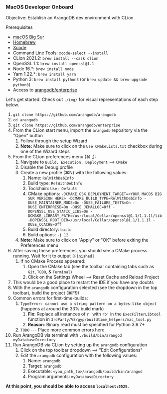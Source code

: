 ### MacOS Developer Onboard

Objective: Establish an ArangoDB dev environment with CLion.

Prerequisites
- [macOS Big Sur](https://apps.apple.com/ca/app/macos-big-sur/id1526878132?mt=12)
- [Homebrew](https://brew.sh/)
- [Xcode](https://apps.apple.com/ca/app/xcode/id497799835?mt=12)
- Command Line Tools: `xcode-select --install`
- CLion 2021.2: `brew install --cask clion`
- OpenSSL 1.1: `brew install openssl@1.1`
- Node 16.*: `brew install node`
- Yarn 1.22.*: `brew install yarn`
- Python 3: `brew install python3` (or `brew update && brew upgrade python3`)
- Access to [arangodb/enterprise](https://github.com/arangodb/enterprise)

Let's get started. Check out `./img/` for visual representations of each step below.

1. `git clone https://github.com/arangodb/arangodb`
2. `cd arangodb`
3. `git clone https://github.com/arangodb/enterprise`
4. From the CLion start menu, import the `arangodb` repository via the "Open" button
   1. Follow through the setup Wizard
   2. **Note:** Make sure to click on the `Use CMakeLists.txt` checkbox during one of the Wizard steps
5. From the CLion preferences menu (⌘ ,):
   1. Navigate to `Build, Execution, Deployment` --> `CMake`
   2. Disable the Debug profile
   3. Create a new profile (⌘N) with the following values:
      1. Name: `RelWithDebInfo`
      2. Build type: `RelWithDebInfo`
      3. Toolchain: `Use: Default`
      4. CMake options: ```-DCMAKE_OSX_DEPLOYMENT_TARGET=<YOUR MACOS BIG SUR VERSION HERE> -DCMAKE_BUILD_TYPE=RelWithDebInfo -DUSE_MAINTAINER_MODE=On -DUSE_FAILURE_TESTS=On -DUSE_ENTERPRISE=On -DUSE_JEMALLOC=Off -DOPENSSL_USE_STATIC_LIBS=On -DCMAKE_LIBRARY_PATH=/usr/local/Cellar/openssl@1.1/1.1.1l/lib -DOPENSSL_ROOT_DIR=/usr/local/Cellar/openssl@1.1/1.1.1l -DUSE_CCACHE=Off```
      5. Build directory: `build`
      6. Build options: `-j 12`
   4. **Note:** Make sure to click on "Apply" or "OK" before exiting the Preferences menu
6. After saving these preferences, you should see a CMake process running. Wait for it to output `[Finished]`
   1. If no CMake Process appeared:
      1. Open the CMake tab (see the toolbar containing tabs such as `Git`, `TODO`, & `Terminal`)
      2. Click on the Settings Wheel --> Reset Cache and Reload Project
7. This would be a good place to restart the IDE if you have any doubts
8. With the `arangodb` configuration selected (see the dropdown in the top toolbar), build the project (⌘F9)
9. Common errors for first-time-builds:
   1. `TypeError: cannot use a string pattern on a bytes-like object` (happens at around the 33% build mark)
      1. **Fix**: Replace all instances of `r'` with `rb'` in the `ExecFilterLibtool` function in `3rdParty/V8/gyp/buildtime_helpers/mac_tool.py`
      2. **Reason**: Binary read must be specified for Python 3.9.7+
   2. `TODO` --- Place more common errors here
10. Run ArangoDB via terminal with `./build/bin/arangod myDatabaseDirectory`
11. Run ArangoDB via CLion by setting up the `arangodb` configuration
    1. Click on the top toolbar dropdown --> "Edit Configurations"
    2. Edit the `arangodb` configuration with the following values:
       1. Name: `arangodb`
       2. Target: `arangodb`
       3. Executable: `<you_path_to>/arangodb/build/bin/arangod`
       4. Program arguments: `myDatabaseDirectory`


**At this point, you should be able to access `localhost:8529`.**
